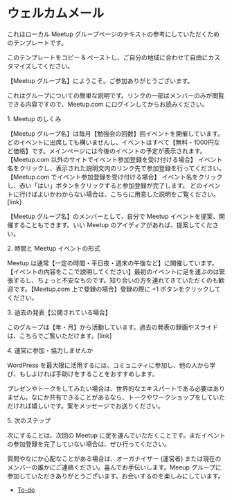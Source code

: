 <!--
# Welcome Email
-->
# ウェルカムメール

<!--
This is a template that may inspire the text for your local Meetup group page.
-->
これはローカル Meetup グループページのテキストの参考にしていただくためのテンプレートです。

<!--
Feel free to copy and paste this template and customize it for your area.
-->
このテンプレートをコピー & ペーストし、ご自分の地域に合わせて自由にカスタマイズしてください。

<!--
Welcome to the \[name of your meetup\], it’s great to have you here!
-->
【Meetup グループ名】にようこそ。ご参加ありがとうございます。

<!--
Here are brief notes of what we’re about. (some links are just for members, so make sure you are logged in to Meetup)
-->
これはグループについての簡単な説明です。リンクの一部はメンバーのみが閲覧できる内容ですので、Meetup.com にログインしてからお読みください。

<!--
1\. How the Meetups work
-->
1\. Meetup のしくみ

<!--
The \[name of your meetup\] has \[number of meetups\] planned Meetups each month. You are welcome to attend any of them and all our Meetups are free to attend. The main Meetup page provides information about scheduled events. Just click on the name of the event, and hit the red ‘Yes’ button RSVP. If you do not know which meetup you should come to, we have outlined the different meetups here.\[link\]
-->
【Meetup グループ名】は毎月【勉強会の回数】回イベントを開催しています。どのイベントに出席しても構いませんし、イベントはすべて【無料・1000円など価格】です。メインページには今後のイベントの予定が表示されます。
【Meetup.com 以外のサイトでイベント参加登録を受け付ける場合】
イベント名をクリックし、表示された説明文内のリンク先で参加登録を行ってください。
【Meetup.com でイベント参加登録を受け付ける場合】
イベント名をクリックし、赤い「はい」ボタンをクリックすると参加登録が完了します。
どのイベントに行けばよいかわからない場合は、こちらに用意した説明をご覧ください。\[link\]

<!--
As a \[name of your meetup\] Meetup group member you’re also welcome to suggest and plan your own meetups. So if you have an idea for getting people together, please go ahead and suggest a Meetup.
-->
【Meetup グループ名】のメンバーとして、自分で Meetup イベントを提案、開催することもできます。いい Meetup のアイディアがあれば、提案してください。

<!--
2\. Time and Meetup Format
-->
2\. 時間と Meetup イベントの形式

<!--
Meetups begin at \[start time\]. We \[outline what you do here\] – the event listing details the agenda for the night. We know that coming to your first meetup can be stressful and scary. You are welcome to bring a friend. Just hit the +1 button on your RSVP.
-->
Meetup は通常【一定の時間・平日夜・週末の午後など】に開催しています。【イベントの内容をここで説明してください】最初のイベントに足を運ぶのは緊張するし、ちょっと不安なものです。知り合いの方を連れてきていただくのも歓迎です。【Meetup.com 上で登録の場合】登録の際に +1 ボタンをクリックしてください。

<!--
3\. Past Presentations (if available)
-->
3\. 過去の発表【公開されている場合】

<!--
This Meetup group has been around since \[date\]. You will be happy to know that a lot of the past presentations have been recorded for you to check out at any time. You can view all past presentations here \[link\]
-->
このグループは【年・月】から活動しています。過去の発表の録画やスライドは、こちらでご覧いただけます。[link\]

<!--
4\. Get Involved
-->
4\. 運営に参加・協力しませんか

<!--
If you want to get the most out of WordPress, we highly recommend you get involved, learn from others and perhaps lend a hand as well.
-->
WordPress を最大限に活用するには、コミュニティに参加し、他の人から学び、もしよければ手助けをすることをおすすめします。

<!--
Also, If you are interested in doing presentations or speaking, you do not have to be the world’s renowned expert to do a presentation with us. As long as you have something to share, we would love to have you present a talk or workshop. Send us a message with your ideas.
-->
プレゼンやトークをしてみたい場合は、世界的なエキスパートである必要はありません。なにか共有できることがあるなら、トークやワークショップをしていただければ嬉しいです。案をメッセージでお送りください。

<!--
5\. What to I do now
-->
5\. 次のステップ

<!--
The next thing we want you to do is come along to the next meetup. If you have not already, head over to our meetup page and RSVP to an event.
-->
次にすることは、次回の Meetup に足を運んでいただくことです。まだイベントの参加登録を完了していない場合は、ぜひ行ってください。

<!--
If you have any questions or concerns, please get in touch with one of the organizers or a current member. We would  be happy to help you. We look forward to seeing you and thanks again for becoming a part of our meetup group.
-->
質問やなにか心配なことがある場合は、オーガナイザー (運営者) または現在のメンバーの誰かにご連絡ください。喜んでお手伝いします。Meeup グループに参加していただきありがとうございます。お会いするのを楽しみにしています。

*   [To-do](# "To-do")
